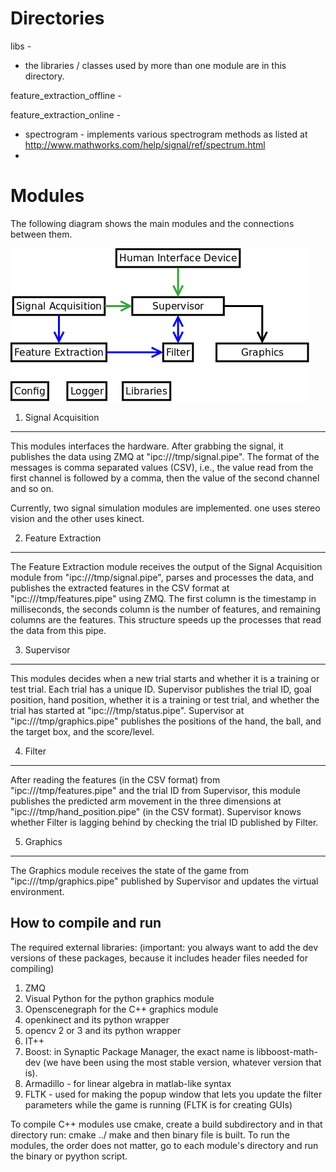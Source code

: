 Directories
=======

libs -
+ the libraries / classes used by more than one module are in this directory.

feature_extraction_offline - 

feature_extraction_online - 
  + spectrogram - implements various spectrogram methods as listed at http://www.mathworks.com/help/signal/ref/spectrum.html
  + 

Modules
=======

The following diagram shows the main modules and the connections between them.

![system Modules](./docs/modules.png)


1. Signal Acquisition
---------------------

This modules interfaces the hardware. After grabbing the signal, it publishes the data using ZMQ at "ipc:///tmp/signal.pipe". The format of the messages is comma separated values (CSV), i.e., the value read from the first channel is followed by a comma, then the value of the second channel and so on.

Currently, two signal simulation modules are implemented. one uses stereo vision and the other uses kinect.

2. Feature Extraction
---------------------

The Feature Extraction module receives the output of the Signal Acquisition module from "ipc:///tmp/signal.pipe", parses and processes the data, and publishes the extracted features in the CSV format at "ipc:///tmp/features.pipe" using ZMQ. The first column is the timestamp in milliseconds, the seconds column is the number of features, and remaining columns are the features. This structure speeds up the processes that read the data from this pipe.


3. Supervisor
---------------------

This modules decides when a new trial starts and whether it is a training or test trial. Each trial has a unique ID. Supervisor publishes the trial ID, goal position, hand position, whether it is a training or test trial, and whether the trial has started at "ipc:///tmp/status.pipe". Supervisor at "ipc:///tmp/graphics.pipe" publishes the positions of the hand, the ball, and the target box, and the score/level.

4. Filter
---------------------

After reading the features (in the CSV format) from "ipc:///tmp/features.pipe" and the trial ID from Supervisor, this module publishes the predicted arm movement in the three dimensions at "ipc:///tmp/hand_position.pipe" (in the CSV format). Supervisor knows whether Filter is lagging behind by checking the trial ID published by Filter. 


5. Graphics
---------------------

The Graphics module receives the state of the game from "ipc:///tmp/graphics.pipe" published by Supervisor and updates the virtual environment.

How to compile and run
--------------
The required external libraries: (important: you always want to add the dev versions of these packages, because it includes header files needed for compiling)
1. ZMQ
2. Visual Python for the python graphics module
3. Openscenegraph for the C++ graphics module
4. openkinect and its python wrapper
5. opencv 2 or 3 and its python wrapper
6. IT++
7. Boost:  in Synaptic Package Manager, the exact name is libboost-math-dev (we have been using the most stable version, whatever version that is).
8. Armadillo - for linear algebra in matlab-like syntax
9. FLTK - used for making the popup window that lets you update the filter parameters while the game is running (FLTK is for creating GUIs)

To compile C++ modules use cmake, create a build subdirectory and in that directory run:
cmake ../
make
and then binary file is built. To run the modules, the order does not matter, go to each module's directory and run the binary or pyython script. 
